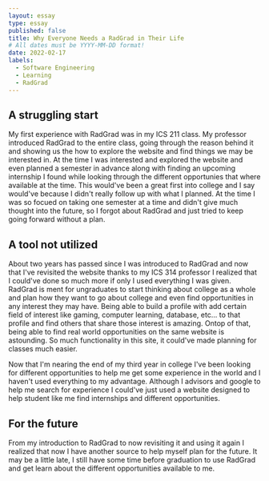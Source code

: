 ```yaml
---
layout: essay
type: essay
published: false
title: Why Everyone Needs a RadGrad in Their Life
# All dates must be YYYY-MM-DD format!
date: 2022-02-17
labels:
  - Software Engineering
  - Learning
  - RadGrad
---
```


## A struggling start

My first experience with RadGrad was in my ICS 211 class. My professor introduced RadGrad to the entire class, going through the reason behind it and showing us the how to explore the website and find things we may be interested in. At the time I was interested and explored the website and even planned a semester in advance along with finding an upcoming internship I found while looking through the different opportunies that where available at the time. This would've been a great first into college and I say would've because I didn't really follow up with what I planned. At the time I was so focued on taking one semester at a time and didn't give much thought into the future, so I forgot about RadGrad and just tried to keep going forward without a plan.

## A tool not utilized

About two years has passed since I was introduced to RadGrad and now that I've revisited the website thanks to my ICS 314 professor I realized that I could've done so much more if only I used everything I was given. RadGrad is ment for ungraduates to start thinking about college as a whole and plan how they want to go about college and even find opportunities in any interest they may have. Being able to build a profile with add certain field of interest like gaming, computer learning, database, etc... to that profile and find others that share those interest is amazing. Ontop of that, being able to find real world opportunities on the same website is astounding. So much functionality in this site, it could've made planning for classes much easier.

Now that I'm nearing the end of my third year in college I've been looking for different opportunities to help me get some experience in the world and I haven't used everything to my advantage. Although I advisors and google to help me search for experience I could've just used a website designed to help student like me find internships and different opportunities. 

## For the future

From my introduction to RadGrad to now revisiting it and using it again I realized that now I have another source to help myself plan for the future. It may be a little late, I still have some time before graduation to use RadGrad and get learn about the different opportunities available to me.

